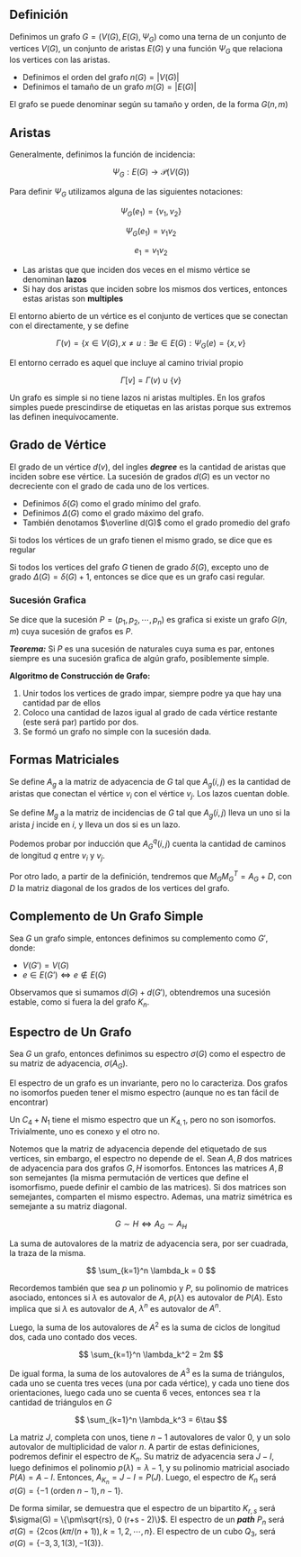 ## Definición

Definimos un grafo $G = (V(G), E(G), \Psi_G)$ como una terna de un conjunto de vertices $V(G)$, un conjunto de aristas $E(G)$ y una función $\Psi_G$ que relaciona los vertices con las aristas.

- Definimos el orden del grafo $n(G) = |V(G)|$
- Definimos el tamaño de un grafo $m(G) = |E(G)|$

El grafo se puede denominar según su tamaño y orden, de la forma $G(n,m)$

## Aristas

Generalmente, definimos la función de incidencia:

$$
\Psi_G: E(G) \to \mathcal P(V(G))
$$

Para definir $\Psi_G$ utilizamos alguna de las siguientes notaciones:

$$
\Psi_G(e_1) = \{v_1, v_2\}
$$

$$
\Psi_G(e_1) = v_1v_2
$$

$$
e_1 = v_1v_2
$$

- Las aristas que que inciden dos veces en el mismo vértice se denominan **lazos**
- Si hay dos aristas que inciden sobre los mismos dos vertices, entonces estas aristas son **multiples**

El entorno abierto de un vértice es el conjunto de vertices que se conectan con el directamente, y se define

$$
\Gamma(v) = \{x \in V(G), x\neq u: \exists e \in E(G): \Psi_G(e) = \{x, v\}
$$

El entorno cerrado es aquel que incluye al camino trivial propio

$$
\Gamma[v] = \Gamma(v) \cup \{v\}
$$

Un grafo es simple si no tiene lazos ni aristas multiples. En los grafos simples puede prescindirse de etiquetas en las aristas porque sus extremos las definen inequívocamente.

## Grado de Vértice

El grado de un vértice $d(v)$, del ingles ***degree*** es la cantidad de aristas que inciden sobre ese vértice. La sucesión de grados $d(G)$ es un vector no decreciente con el grado de cada uno de los vertices.

- Definimos $\delta(G)$ como el grado mínimo del grafo.
- Definimos $\Delta(G)$ como el grado máximo del grafo.
- También denotamos $\overline d(G)$ como el grado promedio del grafo

Si todos los vértices de un grafo tienen el mismo grado, se dice que es regular

Si todos los vertices del grafo $G$ tienen de grado $\delta(G)$, excepto uno de grado $\Delta(G) = \delta(G) + 1$, entonces se dice que es un grafo casi regular.

### Sucesión Grafica

Se dice que la sucesión $P=(p_1, p_2, \cdots, p_n)$ es grafica si existe un grafo $G(n,m)$ cuya sucesión de grafos es $P$.

***Teorema:*** Si $P$ es una sucesión de naturales cuya suma es par, entones siempre es una sucesión grafica de algún grafo, posiblemente simple.

**Algoritmo de Construcción de Grafo:**

1. Unir todos los vertices de grado impar, siempre podre ya que hay una cantidad par de ellos
2. Coloco una cantidad de lazos igual al grado de cada vértice restante (este será par) partido por dos.
3. Se formó un grafo no simple con la sucesión dada.

## Formas Matriciales

Se define $A_g$ a la matriz de adyacencia de $G$ tal que $A_g(i,j)$ es la cantidad de aristas que conectan el vértice $v_i$ con el vértice $v_j$. Los lazos cuentan doble.

Se define $M_g$ a la matriz de incidencias de $G$ tal que $A_g(i,j)$ lleva un uno si la arista $j$ incide en $i$, y lleva un dos si es un lazo.

Podemos probar por inducción que $A_G^q(i,j)$ cuenta la cantidad de caminos de longitud $q$ entre $v_i$ y $v_j$.

Por otro lado, a partir de la definición, tendremos que $M_GM_G^T = A_G + D$, con $D$ la matriz diagonal de los grados de los vertices del grafo.

## Complemento de Un Grafo Simple

Sea $G$ un grafo simple, entonces definimos su complemento como $G'$, donde:

- $V(G') = V(G)$
- $e \in E(G’) \iff e \notin E(G)$

Observamos que si sumamos $d(G) + d(G')$, obtendremos una sucesión estable, como si fuera la del grafo $K_n$.

## Espectro de Un Grafo

Sea $G$ un grafo, entonces definimos su espectro $\sigma(G)$ como el espectro de su matriz de adyacencia, $\sigma(A_G)$.

El espectro de un grafo es un invariante, pero no lo caracteriza. Dos grafos no isomorfos pueden tener el mismo espectro (aunque no es tan fácil de encontrar)

Un $C_4 + N_1$ tiene el mismo espectro que un $K_{4,1}$, pero no son isomorfos. Trivialmente, uno es conexo y el otro no.

Notemos que la matriz de adyacencia depende del etiquetado de sus vertices, sin embargo, el espectro no depende de el. Sean $A, B$ dos matrices de adyacencia para dos grafos $G, H$ isomorfos. Entonces las matrices $A, B$ son semejantes (la misma permutación de vertices que define el isomorfismo, puede definir el cambio de las matrices). Si dos matrices son semejantes, comparten el mismo espectro. Ademas, una matriz simétrica es semejante a su matriz diagonal.

$$
G \sim H \iff A_G \sim A_H
$$

La suma de autovalores de la matriz de adyacencia sera, por ser cuadrada, la traza de la misma.

$$
\sum_{k=1}^n \lambda_k = 0
$$

Recordemos también que sea $p$ un polinomio y $P$, su polinomio de matrices asociado, entonces si $\lambda$ es autovalor de $A$, $p(\lambda)$ es autovalor de $P(A)$. Esto implica que si $\lambda$ es autovalor de $A$, $\lambda^n$ es autovalor de $A^n$.

Luego, la suma de los autovalores de $A^2$ es la suma de ciclos de longitud dos, cada uno contado dos veces.

$$
\sum_{k=1}^n \lambda_k^2 = 2m
$$

De igual forma, la suma de los autovalores de $A^3$ es la suma de triángulos, cada uno se cuenta tres veces (una por cada vértice), y cada uno tiene dos orientaciones, luego cada uno se cuenta 6 veces, entonces sea $\tau$ la cantidad de triángulos en $G$

$$
\sum_{k=1}^n \lambda_k^3 = 6\tau
$$

La matriz $J$, completa con unos, tiene $n-1$ autovalores de valor $0$, y un solo autovalor de multiplicidad de valor $n$. A partir de estas definiciones, podremos definir el espectro de $K_n$. Su matriz de adyacencia sera $J - I$, luego definimos el polinomio $p(\lambda) = \lambda -1$, y su polinomio matricial asociado $P(A) = A - I$. Entonces, $A_{K_n} = J - I = P(J)$. Luego, el espectro de $K_n$ será $\sigma(G) = \{-1\ (\text{orden }n-1), n-1\}$.

De forma similar, se demuestra que el espectro de un bipartito $K_{r,s}$ será $\sigma(G) = \{\pm\sqrt{rs}, 0 (r+s - 2)\}$. El espectro de un ***path*** $P_n$ será $\sigma(G) = \{2\cos(k\pi/(n+1)), k = 1,2,\cdots, n\}$. El espectro de un cubo $Q_3$, será $\sigma(G) = \{-3, 3, 1(3), -1(3)\}$.
